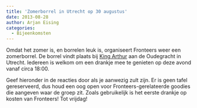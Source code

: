 ```yaml
---
title: 'Zomerborrel in Utrecht op 30 augustus'
date: 2013-08-28
author: Arjan Eising
categories:
  - Bijeenkomsten
---
```


Omdat het zomer is, en borrelen leuk is, organiseert Fronteers weer een zomerborrel. De borrel vindt plaats bij [King Arthur](http://www.kingarthur-utrecht.nl/) aan de Oudegracht in Utrecht. Iedereen is welkom om een drankje mee te genieten op deze avond vanaf circa 18:00.

Geef hieronder in de reacties door als je aanwezig zult zijn. Er is geen tafel gereserveerd, dus houd een oog open voor Fronteers-gerelateerde goodies die aangeven waar de groep zit. Zoals gebruikelijk is het eerste drankje op kosten van Fronteers! Tot vrijdag!
